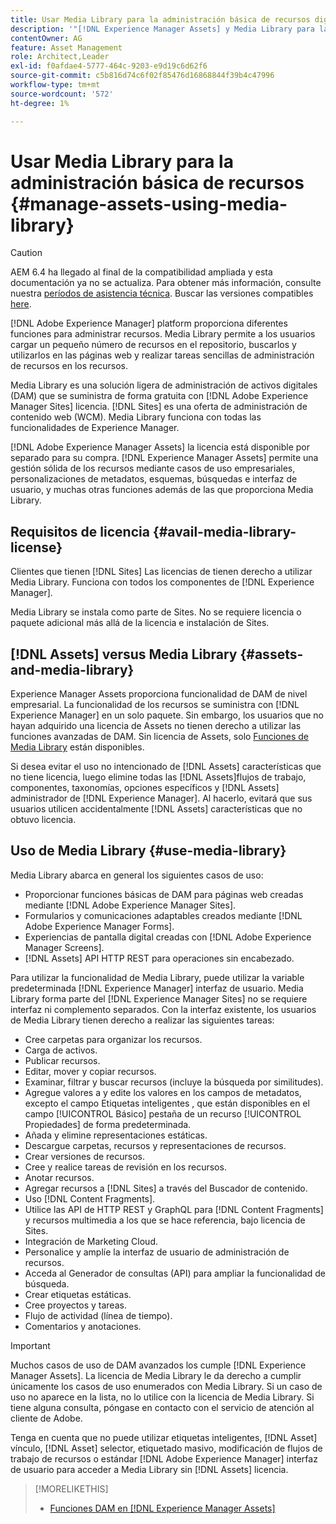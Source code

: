 ```yaml
---
title: Usar Media Library para la administración básica de recursos digitales
description: '"[!DNL Experience Manager Assets] y Media Library para la administración de recursos".'
contentOwner: AG
feature: Asset Management
role: Architect,Leader
exl-id: f0afdae4-5777-464c-9203-e9d19c6d62f6
source-git-commit: c5b816d74c6f02f85476d16868844f39b4c47996
workflow-type: tm+mt
source-wordcount: '572'
ht-degree: 1%

---
```


<!--

Define Media Lib
Define req for it
Define use cases
Define what is not included

-->

# Usar Media Library para la administración básica de recursos {#manage-assets-using-media-library}

>[!CAUTION]
>
>AEM 6.4 ha llegado al final de la compatibilidad ampliada y esta documentación ya no se actualiza. Para obtener más información, consulte nuestra [períodos de asistencia técnica](https://helpx.adobe.com/es/support/programs/eol-matrix.html). Buscar las versiones compatibles [here](https://experienceleague.adobe.com/docs/).

[!DNL Adobe Experience Manager] platform proporciona diferentes funciones para administrar recursos. Media Library permite a los usuarios cargar un pequeño número de recursos en el repositorio, buscarlos y utilizarlos en las páginas web y realizar tareas sencillas de administración de recursos en los recursos.

Media Library es una solución ligera de administración de activos digitales (DAM) que se suministra de forma gratuita con [!DNL Adobe Experience Manager Sites] licencia. [!DNL Sites] es una oferta de administración de contenido web (WCM). Media Library funciona con todas las funcionalidades de Experience Manager.

[!DNL Adobe Experience Manager Assets] la licencia está disponible por separado para su compra. [!DNL Experience Manager Assets] permite una gestión sólida de los recursos mediante casos de uso empresariales, personalizaciones de metadatos, esquemas, búsquedas e interfaz de usuario, y muchas otras funciones además de las que proporciona Media Library.

## Requisitos de licencia {#avail-media-library-license}

Clientes que tienen [!DNL Sites] Las licencias de tienen derecho a utilizar Media Library. Funciona con todos los componentes de [!DNL Experience Manager].

Media Library se instala como parte de Sites. No se requiere licencia o paquete adicional más allá de la licencia e instalación de Sites.

## [!DNL Assets] versus Media Library {#assets-and-media-library}

Experience Manager Assets proporciona funcionalidad de DAM de nivel empresarial. La funcionalidad de los recursos se suministra con [!DNL Experience Manager] en un solo paquete. Sin embargo, los usuarios que no hayan adquirido una licencia de Assets no tienen derecho a utilizar las funciones avanzadas de DAM. Sin licencia de Assets, solo [Funciones de Media Library](#use-media-library) están disponibles.

Si desea evitar el uso no intencionado de [!DNL Assets] características que no tiene licencia, luego elimine todas las [!DNL Assets]flujos de trabajo, componentes, taxonomías, opciones específicos y [!DNL Assets] administrador de [!DNL Experience Manager]. Al hacerlo, evitará que sus usuarios utilicen accidentalmente [!DNL Assets] características que no obtuvo licencia.

## Uso de Media Library {#use-media-library}

Media Library abarca en general los siguientes casos de uso:

* Proporcionar funciones básicas de DAM para páginas web creadas mediante [!DNL Adobe Experience Manager Sites].
* Formularios y comunicaciones adaptables creados mediante [!DNL Adobe Experience Manager Forms].
* Experiencias de pantalla digital creadas con [!DNL Adobe Experience Manager Screens].
* [!DNL Assets] API HTTP REST para operaciones sin encabezado.

<!-- TBD: Remove this after confirmation. May need to merge this list with the list provided by PMs.

* Static renditions
-->

Para utilizar la funcionalidad de Media Library, puede utilizar la variable predeterminada [!DNL Experience Manager] interfaz de usuario. Media Library forma parte del [!DNL Experience Manager Sites] no se requiere interfaz ni complemento separados. Con la interfaz existente, los usuarios de Media Library tienen derecho a realizar las siguientes tareas:

* Cree carpetas para organizar los recursos.
* Carga de activos.
* Publicar recursos.
* Editar, mover y copiar recursos.
* Examinar, filtrar y buscar recursos (incluye la búsqueda por similitudes).
* Agregue valores a y edite los valores en los campos de metadatos, excepto el campo Etiquetas inteligentes , que están disponibles en el campo [!UICONTROL Básico] pestaña de un recurso [!UICONTROL Propiedades] de forma predeterminada.
* Añada y elimine representaciones estáticas.
* Descargue carpetas, recursos y representaciones de recursos.
* Crear versiones de recursos.
* Cree y realice tareas de revisión en los recursos.
* Anotar recursos.
* Agregar recursos a [!DNL Sites] a través del Buscador de contenido.
* Uso [!DNL Content Fragments].
* Utilice las API de HTTP REST y GraphQL para [!DNL Content Fragments] y recursos multimedia a los que se hace referencia, bajo licencia de Sites.
* Integración de Marketing Cloud.
* Personalice y amplíe la interfaz de usuario de administración de recursos.
* Acceda al Generador de consultas (API) para ampliar la funcionalidad de búsqueda.
* Crear etiquetas estáticas.
* Cree proyectos y tareas.
* Flujo de actividad (línea de tiempo).
* Comentarios y anotaciones.

<!-- TBD: Define exactly which basic Assets workflow are available for use with Media Library?

As per PM, we must avoid stating such a list, as we don't have a list that makes sense in Cloud Service.
-->

>[!IMPORTANT]
>
>Muchos casos de uso de DAM avanzados los cumple [!DNL Experience Manager Assets]. La licencia de Media Library le da derecho a cumplir únicamente los casos de uso enumerados con Media Library. Si un caso de uso no aparece en la lista, no lo utilice con la licencia de Media Library. Si tiene alguna consulta, póngase en contacto con el servicio de atención al cliente de Adobe.

Tenga en cuenta que no puede utilizar etiquetas inteligentes, [!DNL Asset] vínculo, [!DNL Asset] selector, etiquetado masivo, modificación de flujos de trabajo de recursos o estándar [!DNL Adobe Experience Manager] interfaz de usuario para acceder a Media Library sin [!DNL Assets] licencia.

<!-- TBD: Add a CTA - how to contact Adobe for queries. -->

>[!MORELIKETHIS]
>
>* [Funciones DAM en [!DNL Experience Manager Assets]](https://experienceleague.adobe.com/docs/experience-manager-64/assets/home.html)

